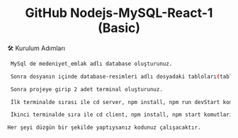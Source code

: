 <h1 align="center">
  GitHub Nodejs-MySQL-React-1 (Basic)
</h1>
🛠️ Kurulum Adımları

```bash
 MySql de medeniyet_emlak adlı database oluşturunuz.
```
```bash
 Sonra dosyanın içinde database-resimleri adlı dosyadaki tabloları(tablo isimleri resimlerin isimleri ile aynı olmalıdır) oluşturunuz.
```
```bash
 Sonra projeye girip 2 adet terminal oluşturunuz.
```

```bash
 İlk terminalde sırası ile cd server, npm install, npm run devStart komutlarını yazınız.
```

```bash
 İkinci terminalde sıra ile cd client, npm install, npm start komutlarını yazınız.
```

```bash
Her şeyi düzgün bir şekilde yaptıysanız kodunuz çalışacaktır.
```
